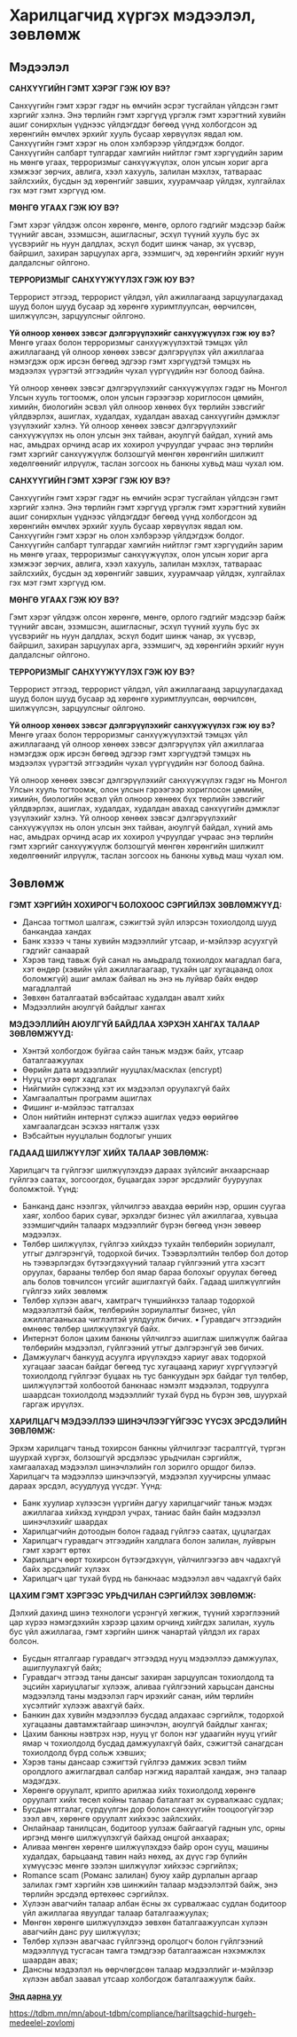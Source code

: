 # Харилцагчид хүргэх мэдээлэл, зөвлөмж 

## Мэдээлэл

**САНХҮҮГИЙН ГЭМТ ХЭРЭГ ГЭЖ ЮУ ВЭ?**

Санхүүгийн гэмт хэрэг гэдэг нь өмчийн эсрэг тусгайлан үйлдсэн гэмт хэргийг хэлнэ. Энэ төрлийн гэмт хэргүүд үргэлж гэмт хэрэгтний хувийн ашиг сонирхлын үүднээс үйлдэгддэг бөгөөд үүнд холбогдсон эд хөрөнгийн өмчлөх эрхийг хууль бусаар хөрвүүлэх явдал юм. Санхүүгийн гэмт хэрэг нь олон хэлбэрээр үйлдэгдэж болдог. Санхүүгийн салбарт тулгардаг хамгийн нийтлэг гэмт хэргүүдийн зарим нь мөнгө угаах, терроризмыг санхүүжүүлэх, олон улсын хориг арга хэмжээг зөрчих, авлига, хээл хахууль, залилан мэхлэх, татвараас зайлсхийх, бусдын эд хөрөнгийг завших, хуурамчаар үйлдэх, хулгайлах гэх мэт гэмт хэргүүд юм.

**МӨНГӨ УГААХ ГЭЖ ЮУ ВЭ?**

Гэмт хэрэг үйлдэж олсон хөрөнгө, мөнгө, орлого гэдгийг мэдсээр байж түүнийг авсан, эзэмшсэн, ашигласныг, эсхүл түүний хууль бус эх үүсвэрийг нь нуун далдлах, эсхүл бодит шинж чанар, эх үүсвэр, байршил, захиран зарцуулах арга, эзэмшигч, эд хөрөнгийн эрхийг нуун далдалсныг ойлгоно.

**ТЕРРОРИЗМЫГ САНХҮҮЖҮҮЛЭХ ГЭЖ ЮУ ВЭ?**

Террорист этгээд, террорист үйлдэл, үйл ажиллагаанд зарцуулагдахад шууд болон шууд бусаар эд хөрөнгө хуримтлуулсан, өөрчилсөн, шилжүүлсэн, зарцуулсныг ойлгоно.

**Үй олноор хөнөөх зэвсэг дэлгэрүүлэхийг санхүүжүүлэх гэж юу вэ?**
Мөнгө угаах болон терроризмыг санхүүжүүлэхтэй тэмцэх үйл ажиллагаанд үй олноор хөнөөх зэвсэг дэлгэрүүлэх үйл ажиллагаа нэмэгдэж орж ирсэн бөгөөд эдгээр гэмт хэргүүдтэй тэмцэх нь мэдээлэх үүрэгтэй этгээдийн чухал үүргүүдийн нэг болоод байна.

Үй олноор хөнөөх зэвсэг дэлгэрүүлэхийг санхүүжүүлэх гэдэг нь Монгол Улсын хууль тогтоомж, олон улсын гэрээгээр хориглосон цөмийн, химийн, биологийн эсвэл үйл олноор хөнөөх бүх төрлийн зэвсгийг үйлдвэрлэх, ашиглах, худалдах, худалдан авахад санхүүгийн дэмжлэг үзүүлэхийг хэлнэ. Үй олноор хөнөөх зэвсэг дэлгэрүүлэхийг санхүүжүүлэх нь олон улсын энх тайван, аюулгүй байдал, хүний амь нас, амьдрах орчинд асар их хохирол учруулдаг учраас энэ төрлийн гэмт хэргийг санхүүжүүлж болзошгүй мөнгөн хөрөнгийн шилжилт хөдөлгөөнийг илрүүлж, таслан зогсоох нь банкны хувьд маш чухал юм.

**САНХҮҮГИЙН ГЭМТ ХЭРЭГ ГЭЖ ЮУ ВЭ?**

Санхүүгийн гэмт хэрэг гэдэг нь өмчийн эсрэг тусгайлан үйлдсэн гэмт хэргийг хэлнэ. Энэ төрлийн гэмт хэргүүд үргэлж гэмт хэрэгтний хувийн ашиг сонирхлын үүднээс үйлдэгддэг бөгөөд үүнд холбогдсон эд хөрөнгийн өмчлөх эрхийг хууль бусаар хөрвүүлэх явдал юм. Санхүүгийн гэмт хэрэг нь олон хэлбэрээр үйлдэгдэж болдог. Санхүүгийн салбарт тулгардаг хамгийн нийтлэг гэмт хэргүүдийн зарим нь мөнгө угаах, терроризмыг санхүүжүүлэх, олон улсын хориг арга хэмжээг зөрчих, авлига, хээл хахууль, залилан мэхлэх, татвараас зайлсхийх, бусдын эд хөрөнгийг завших, хуурамчаар үйлдэх, хулгайлах гэх мэт гэмт хэргүүд юм.

**МӨНГӨ УГААХ ГЭЖ ЮУ ВЭ?**

Гэмт хэрэг үйлдэж олсон хөрөнгө, мөнгө, орлого гэдгийг мэдсээр байж түүнийг авсан, эзэмшсэн, ашигласныг, эсхүл түүний хууль бус эх үүсвэрийг нь нуун далдлах, эсхүл бодит шинж чанар, эх үүсвэр, байршил, захиран зарцуулах арга, эзэмшигч, эд хөрөнгийн эрхийг нуун далдалсныг ойлгоно.

**ТЕРРОРИЗМЫГ САНХҮҮЖҮҮЛЭХ ГЭЖ ЮУ ВЭ?**

Террорист этгээд, террорист үйлдэл, үйл ажиллагаанд зарцуулагдахад шууд болон шууд бусаар эд хөрөнгө хуримтлуулсан, өөрчилсөн, шилжүүлсэн, зарцуулсныг ойлгоно.

**Үй олноор хөнөөх зэвсэг дэлгэрүүлэхийг санхүүжүүлэх гэж юу вэ?**
Мөнгө угаах болон терроризмыг санхүүжүүлэхтэй тэмцэх үйл ажиллагаанд үй олноор хөнөөх зэвсэг дэлгэрүүлэх үйл ажиллагаа нэмэгдэж орж ирсэн бөгөөд эдгээр гэмт хэргүүдтэй тэмцэх нь мэдээлэх үүрэгтэй этгээдийн чухал үүргүүдийн нэг болоод байна.

Үй олноор хөнөөх зэвсэг дэлгэрүүлэхийг санхүүжүүлэх гэдэг нь Монгол Улсын хууль тогтоомж, олон улсын гэрээгээр хориглосон цөмийн, химийн, биологийн эсвэл үйл олноор хөнөөх бүх төрлийн зэвсгийг үйлдвэрлэх, ашиглах, худалдах, худалдан авахад санхүүгийн дэмжлэг үзүүлэхийг хэлнэ. Үй олноор хөнөөх зэвсэг дэлгэрүүлэхийг санхүүжүүлэх нь олон улсын энх тайван, аюулгүй байдал, хүний амь нас, амьдрах орчинд асар их хохирол учруулдаг учраас энэ төрлийн гэмт хэргийг санхүүжүүлж болзошгүй мөнгөн хөрөнгийн шилжилт хөдөлгөөнийг илрүүлж, таслан зогсоох нь банкны хувьд маш чухал юм.

## Зөвлөмж

**ГЭМТ ХЭРГИЙН ХОХИРОГЧ БОЛОХООС СЭРГИЙЛЭХ ЗӨВЛӨМЖҮҮД:**

- Дансаа тогтмол шалгаж, сэжигтэй зүйл илэрсэн тохиолдолд шууд банкандаа хандах
- Банк хэзээ ч таны хувийн мэдээллийг утсаар, и-мэйлээр асуухгүй гэдгийг санаарай
- Хэрэв танд тавьж буй санал нь амьдралд тохиолдох магадлал бага, хэт өндөр (хэвийн үйл ажиллагаагаар, тухайн цаг хугацаанд олох боломжгүй) ашиг амлаж байвал нь энэ нь луйвар байх өндөр магадлалтай
- Зөвхөн баталгаатай вэбсайтаас худалдан авалт хийх
- Мэдээллийн аюулгүй байдлыг хангах

**МЭДЭЭЛЛИЙН АЮУЛГҮЙ БАЙДЛАА ХЭРХЭН ХАНГАХ ТАЛААР ЗӨВЛӨМЖҮҮД:**

- Хэнтэй холбогдож буйгаа сайн таньж мэдэж байх, утсаар баталгаажуулах
- Өөрийн дата мэдээллийг нууцлах/масклах (encrypt)
- Нууц үгээ өөрт хадгалах
- Нийгмийн сүлжээнд хэт их мэдээлэл оруулахгүй байх
- Хамгаалалтын программ ашиглах
- Фишинг и-мэйлээс татгалзах
- Олон нийтийн интернэт сүлжээ ашиглах үедээ өөрийгөө хамгаалагдсан эсэхээ нягталж үзэх
- Вэбсайтын нууцлалын бодлогыг унших

**ГАДААД ШИЛЖҮҮЛЭГ ХИЙХ ТАЛААР ЗӨВЛӨМЖ:**

Харилцагч та гүйлгээг шилжүүлэхдээ дараах зүйлсийг анхаарснаар гүйлгээ саатах, зогсоогдох, буцаагдах зэрэг эрсдэлийг бууруулах боломжтой. Үүнд:

- Банканд данс нээлгэх, үйлчилгээ авахдаа өөрийн нэр, оршин суугаа хаяг, холбоо барих суваг, эрхэлдэг бизнес үйл ажиллагаа, хувьцаа эзэмшигчдийн талаарх мэдээллийг бүрэн бөгөөд үнэн зөвөөр мэдээлэх.
- Төлбөр шилжүүлэх, гүйлгээ хийхдээ тухайн төлбөрийн зориулалт, утгыг дэлгэрэнгүй, тодорхой бичих. Тээвэрлэлтийн төлбөр бол дотор нь тээвэрлэгдэх бүтээгдэхүүний талаар гүйлгээний утга хэсэгт оруулах, барааны төлбөр бол ямар бараа болохыг оруулах бөгөөд аль болов товчилсон үгсийг ашиглахгүй байх. Гадаад шилжүүлгийн гүйлгээ хийх зөвлөмж
- Төлбөр хүлээн авагч, хамтрагч түншийнхээ талаар тодорхой мэдээлэлтэй байж, төлбөрийн зориулалтыг бизнес, үйл ажиллагааныхаа чиглэлтэй уялдуулж бичих. • Гуравдагч этгээдийн өмнөөс төлбөр шилжүүлэхгүй байх.
- Интернэт болон цахим банкны үйлчилгээ ашиглаж шилжүүлж байгаа төлбөрийн мэдээлэл, гүйлгээний утгыг дэлгэрэнгүй зөв бичих.
- Дамжуулагч банкууд асуулга ирүүлэхдээ хариуг авах тодорхой хугацааг заасан байдаг бөгөөд тус хугацаанд хариуг хүргүүлээгүй тохиолдолд гүйлгээг буцаах нь тус банкуудын эрх байдаг тул төлбөр, шилжүүлэгтэй холбоотой банкнаас нэмэлт мэдээлэл, тодруулга шаардсан тохиолдолд мэдээллийг тухай бүрд нь бүрэн зөв, шуурхай гаргаж ирүүлэх.

**ХАРИЛЦАГЧ МЭДЭЭЛЛЭЭ ШИНЭЧЛЭЭГҮЙГЭЭС ҮҮСЭХ ЭРСДЭЛИЙН ЗӨВЛӨМЖ:**

Эрхэм харилцагч таньд тохирсон банкны үйлчилгээг тасралтгүй, түргэн шуурхай хүргэх, болзошгүй эрсдэлээс урьдчилан сэргийлж, хамгаалахад мэдээлэл шинэчлэлийн гол зорилго оршдог билээ. Харилцагч та мэдээллээ шинэчлээгүй, мэдээлэл хуучирсны улмаас дараах эрсдэл, асуудлууд үүсдэг. Үүнд:

- Банк хуулиар хүлээсэн үүргийн дагуу харилцагчийг таньж мэдэх ажиллагаа хийхэд хүндрэл учрах, таниас байн байн мэдээлэл шинэчлэхийг шаардах
- Харилцагчийн дотоодын болон гадаад гүйлгээ саатах, цуцлагдах
- Харилцагч гуравдагч этгээдийн халдлага болон залилан, луйврын гэмт хэрэгт өртөх
- Харилцагч өөрт тохирсон бүтээгдэхүүн, үйлчилгээгээ авч чадахгүй байх эрсдэлийг хүлээх
- Харилцагч цаг тухай бүрд нь банкнаас мэдээлэл авч чадахгүй байх

**ЦАХИМ ГЭМТ ХЭРГЭЭС УРЬДЧИЛАН СЭРГИЙЛЭХ ЗӨВЛӨМЖ:**

Дэлхий дахинд шинэ технологи үсрэнгүй хөгжиж, түүний хэрэглээний цар хүрээ нэмэгдэхийн хэрээр цахим орчинд хийгдэх залилан, хууль бус үйл ажиллагаа, гэмт хэргийн шинж чанартай үйлдэл их гарах болсон.

- Бусдын ятгалгаар гуравдагч этгээдэд нууц мэдээллээ дамжуулах, ашиглуулахгүй байх;
- Гуравдагч этгээд таны дансыг захиран зарцуулсан тохиолдолд та эцсийн хариуцлагыг хүлээж, аливаа гүйлгээний харьцсан дансны мэдээлэлд таны мэдээлэл гарч ирэхийг санан, ийм төрлийн хүсэлтийг хүлээж авахгүй байх.
- Банкин дах хувийн мэдээллээ бусдад алдахаас сэргийлж, тодорхой хугацааны давтамжтайгаар шинэчлэн, аюулгүй байдлыг хангах;
- Цахим банкны нэвтрэх нэр, нууц үг болон нэг удаагийн нууц үгийг ямар ч тохиолдолд бусдад дамжуулахгүй байх, сэжигтэй санагдсан тохиолдолд бүрд сольж хэвших;
- Хэрэв таны дансаар сэжигтэй гүйлгээ дамжих эсвэл тийм оролдлого ажиглагдвал салбар нэгжид яаралтай хандаж, энэ талаар мэдэгдэх.
- Хөрөнгө оруулалт, крипто арилжаа хийх тохиолдолд хөрөнгө оруулалт хийх төсөл койны талаар баталгаат эх сурвалжаас судлах;
- Бусдын ятгалаг, сүрдүүлгэн дор болон санхүүгийн тооцоогүйгээр зээл авч, хөрөнгө оруулалт хийхээс зайлсхийх.
- Онлайнаар танилцсан, бодитоор уулзаж байгаагүй гаднын улс, орны иргэнд мөнгө шилжүүлэхгүй байхад онцгой анхаарах;
- Аливаа мөнгөн хөрөнгө шилжүүлэхдээ байр орон сууц, машины худалдах, барьцаанд тавин найз нөхөд, ах дүүс гэр бүлийн хүмүүсээс мөнгө зээлэн шилжүүлэг хийхээс сэргийлэх;
- Romance scam (Романс залилан) буюу хайр дурлалын аргаар залилах гэмт хэргийн хэв шинжийн талаар мэдээлэлтэй байж, энэ төрлийн эрсдэлд өртөхөөс сэргийлэх.
- Хүлээн авагчийн талаар албан ёсны эх сурвалжаас судлан бодитоор үйл ажиллагаа явуулдаг талаар баталгаажуулах;
- Мөнгөн хөрөнгө шилжүүлэхдээ зөвхөн баталгаажуулсан хүлээн авагчийн данс руу шилжүүлэх;
- Төлбөр хүлээн авагчаас гүйлгээнд оролцогч болон гүйлгээний мэдээллүүд тусгасан тамга тэмдгээр баталгаажсан нэхэмжлэх шаардан авах;
- Дансны мэдээлэл нь өөрчлөгдсөн талаар мэдээллийг и-мэйлээр хүлээн авбал заавал утсаар холбогдож баталгаажуулж байх.

[**Энд дарна уу**](https://www.tdbm.mn/sites/default/files/2024-11/Merge-FSTR%2BPCC%20recommendation%20mgl%202024.06_0.pdf)

https://tdbm.mn/mn/about-tdbm/compliance/hariltsagchid-hurgeh-medeelel-zovlomj

